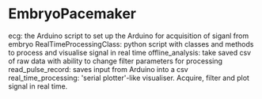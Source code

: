 # EmbryoPacemaker

ecg: the Arduino script to set up the Arduino for acquisition of siganl from embryo
RealTimeProcessingClass: python script with classes and methods to process and visualise signal in real time
offline_analysis: take saved csv of raw data with ability to change filter parameters for processing
read_pulse_record: saves input from Arduino into a csv
real_time_processing: 'serial plotter'-like visualiser. Acquire, filter and plot signal in real time.
